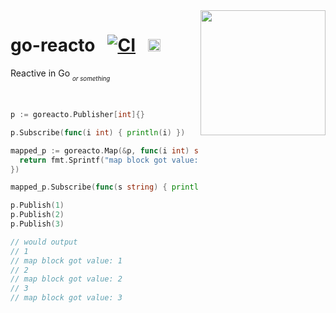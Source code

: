 <img src="https://user-images.githubusercontent.com/16008095/215646733-8fcc1bc6-d2e8-4578-904e-866c8315d943.png" width=200px align=right>

# go-reacto &nbsp; [![CI](https://github.com/marcantoineg/go-reacto/actions/workflows/ci.yml/badge.svg)](https://github.com/marcantoineg/go-reacto/actions/workflows/ci.yml) &nbsp; <img height="20px" src="https://img.shields.io/badge/Golang-FFFFFF?logo=go&style=flat">
Reactive in Go
<sub><sub><em>or something</em></sub></sub>

<br>

```go
p := goreacto.Publisher[int]{}

p.Subscribe(func(i int) { println(i) })

mapped_p := goreacto.Map(&p, func(i int) string {
  return fmt.Sprintf("map block got value: %d", i)
})

mapped_p.Subscribe(func(s string) { println(s) })

p.Publish(1)
p.Publish(2)
p.Publish(3)

// would output
// 1
// map block got value: 1
// 2
// map block got value: 2
// 3
// map block got value: 3
```
